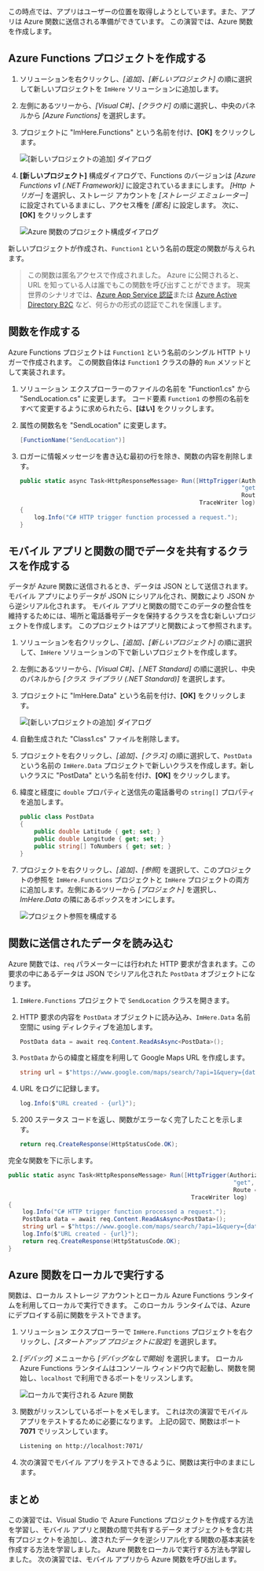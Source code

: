この時点では、アプリはユーザーの位置を取得しようとしています。また、アプリは Azure 関数に送信される準備ができています。 この演習では、Azure 関数を作成します。

## <a name="create-an-azure-functions-project"></a>Azure Functions プロジェクトを作成する

1. ソリューションを右クリックし、*[追加]、[新しいプロジェクト]* の順に選択して新しいプロジェクトを `ImHere` ソリューションに追加します。

1. 左側にあるツリーから、*[Visual C#]、[クラウド]* の順に選択し、中央のパネルから *[Azure Functions]* を選択します。

1. プロジェクトに "ImHere.Functions" という名前を付け、**[OK]** をクリックします。

    ![[新しいプロジェクトの追加] ダイアログ](../media-drafts/5-add-new-functions-project.png)

1. **[新しいプロジェクト]** 構成ダイアログで、Functions のバージョンは *[Azure Functions v1 (.NET Framework)]* に設定されているままにします。 *[Http トリガー]* を選択し、ストレージ アカウントを *[ストレージ エミュレーター]* に設定されているままにし、アクセス権を *[匿名]* に設定します。 次に、 **[OK]** をクリックします

    ![Azure 関数のプロジェクト構成ダイアログ](../media-drafts/5-configure-trigger.png)

新しいプロジェクトが作成され、`Function1` という名前の既定の関数が与えられます。

> この関数は匿名アクセスで作成されました。 Azure に公開されると、URL を知っている人は誰でもこの関数を呼び出すことができます。 現実世界のシナリオでは、[Azure App Service 認証](https://docs.microsoft.com/azure/app-service/app-service-authentication-overview)または [Azure Active Directory B2C](https://docs.microsoft.com/azure/active-directory-b2c) など、何らかの形式の認証でこれを保護します。

## <a name="create-the-function"></a>関数を作成する

Azure Functions プロジェクトは `Function1` という名前のシングル HTTP トリガーで作成されます。 この関数自体は `Function1` クラスの静的 `Run` メソッドとして実装されます。

1. ソリューション エクスプローラーのファイルの名前を "Function1.cs" から "SendLocation.cs" に変更します。 コード要素 `Function1` の参照の名前をすべて変更するように求められたら、**[はい]** をクリックします。

1. 属性の関数名を "SendLocation" に変更します。

    ```cs
    [FunctionName("SendLocation")]
    ```

1. ロガーに情報メッセージを書き込む最初の行を除き、関数の内容を削除します。

    ```cs
    public static async Task<HttpResponseMessage> Run([HttpTrigger(AuthorizationLevel.Anonymous,
                                                                   "get", "post",
                                                                   Route = null)]HttpRequestMessage req,
                                                       TraceWriter log)
    {
        log.Info("C# HTTP trigger function processed a request.");
    }
    ```

## <a name="create-a-class-to-share-data-between-the-mobile-app-and-function"></a>モバイル アプリと関数の間でデータを共有するクラスを作成する

データが Azure 関数に送信されるとき、データは JSON として送信されます。 モバイル アプリによりデータが JSON にシリアル化され、関数により JSON から逆シリアル化されます。 モバイル アプリと関数の間でこのデータの整合性を維持するためには、場所と電話番号データを保持するクラスを含む新しいプロジェクトを作成します。 このプロジェクトはアプリと関数によって参照されます。

1. ソリューションを右クリックし、*[追加]、[新しいプロジェクト]* の順に選択して、`ImHere` ソリューションの下で新しいプロジェクトを作成します。

1. 左側にあるツリーから、*[Visual C#]、[.NET Standard]* の順に選択し、中央のパネルから *[クラス ライブラリ (.NET Standard)]* を選択します。

1. プロジェクトに "ImHere.Data" という名前を付け、**[OK]** をクリックします。

    ![[新しいプロジェクトの追加] ダイアログ](../media-drafts/5-add-new-net-standard-project.png)

1. 自動生成された "Class1.cs" ファイルを削除します。

1. プロジェクトを右クリックし、*[追加]、[クラス]* の順に選択して、`PostData` という名前の `ImHere.Data` プロジェクトで新しいクラスを作成します。新しいクラスに "PostData" という名前を付け、**[OK]** をクリックします。

1. 緯度と経度に `double` プロパティと送信先の電話番号の `string[]` プロパティを追加します。

    ```cs
    public class PostData
    {
        public double Latitude { get; set; }
        public double Longitude { get; set; }
        public string[] ToNumbers { get; set; }
    }
    ```

1. プロジェクトを右クリックし、*[追加]、[参照]* を選択して、このプロジェクトの参照を `ImHere.Functions` プロジェクトと `ImHere` プロジェクトの両方に追加します。左側にあるツリーから *[プロジェクト]* を選択し、*ImHere.Data* の隣にあるボックスをオンにします。

    ![プロジェクト参照を構成する](../media-drafts/5-configure-project-references.png)

## <a name="read-the-data-sent-to-the-function"></a>関数に送信されたデータを読み込む

Azure 関数では、`req` パラメーターには行われた HTTP 要求が含まれます。この要求の中にあるデータは JSON でシリアル化された `PostData` オブジェクトになります。

1. `ImHere.Functions` プロジェクトで `SendLocation` クラスを開きます。

1. HTTP 要求の内容を `PostData` オブジェクトに読み込み、`ImHere.Data` 名前空間に using ディレクティブを追加します。

    ```cs
    PostData data = await req.Content.ReadAsAsync<PostData>();
    ```

1. `PostData` からの緯度と経度を利用して Google Maps URL を作成します。

   ```cs
   string url = $"https://www.google.com/maps/search/?api=1&query={data.Latitude},{data.Longitude}";
   ```

1. URL をログに記録します。

    ```cs
    log.Info($"URL created - {url}");
    ```

1. 200 ステータス コードを返し、関数がエラーなく完了したことを示します。

    ```cs
    return req.CreateResponse(HttpStatusCode.OK);
    ```

完全な関数を下に示します。

```cs
public static async Task<HttpResponseMessage> Run([HttpTrigger(AuthorizationLevel.Anonymous,
                                                                "get", "post",
                                                                Route = null)]HttpRequestMessage req,
                                                    TraceWriter log)
{
    log.Info("C# HTTP trigger function processed a request.");
    PostData data = await req.Content.ReadAsAsync<PostData>();
    string url = $"https://www.google.com/maps/search/?api=1&query={data.Latitude},{data.Longitude}";
    log.Info($"URL created - {url}");
    return req.CreateResponse(HttpStatusCode.OK);
}
```

## <a name="run-the-azure-function-locally"></a>Azure 関数をローカルで実行する

関数は、ローカル ストレージ アカウントとローカル Azure Functions ランタイムを利用してローカルで実行できます。 このローカル ランタイムでは、Azure にデプロイする前に関数をテストできます。

1. ソリューション エクスプローラーで `ImHere.Functions` プロジェクトを右クリックし、*[スタートアップ プロジェクトに設定]* を選択します。

1. *[デバッグ]* メニューから *[デバッグなしで開始]* を選択します。 ローカル Azure Functions ランタイムはコンソール ウィンドウ内で起動し、関数を開始し、`localhost` で利用できるポートをリッスンします。

    ![ローカルで実行される Azure 関数](../media-drafts/5-function-running-locally.png)

1. 関数がリッスンしているポートをメモします。 これは次の演習でモバイル アプリをテストするために必要になります。 上記の図で、関数はポート **7071** でリッスンしています。

    ```sh
    Listening on http://localhost:7071/
    ```

1. 次の演習でモバイル アプリをテストできるように、関数は実行中のままにします。

## <a name="summary"></a>まとめ

この演習では、Visual Studio で Azure Functions プロジェクトを作成する方法を学習し、モバイル アプリと関数の間で共有するデータ オブジェクトを含む共有プロジェクトを追加し、渡されたデータを逆シリアル化する関数の基本実装を作成する方法を学習しました。 Azure 関数をローカルで実行する方法も学習しました。 次の演習では、モバイル アプリから Azure 関数を呼び出します。